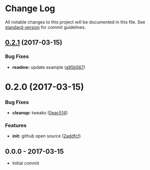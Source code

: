 # Change Log

All notable changes to this project will be documented in this file. See [standard-version](https://github.com/conventional-changelog/standard-version) for commit guidelines.

<a name="0.2.1"></a>
## [0.2.1](https://github.com/tunnckocore/gruu-api/compare/v0.2.0...v0.2.1) (2017-03-15)


### Bug Fixes

* **readme:** update example ([a95b567](https://github.com/tunnckocore/gruu-api/commit/a95b567))



<a name="0.2.0"></a>
# 0.2.0 (2017-03-15)


### Bug Fixes

* **cleanup:** tweaks ([0eac514](https://github.com/tunnckocore/gruu-api/commit/0eac514))


### Features

* **init:** github open source ([2addfcf](https://github.com/tunnckocore/gruu-api/commit/2addfcf))





## 0.0.0 - 2017-03-15
- Initial commit